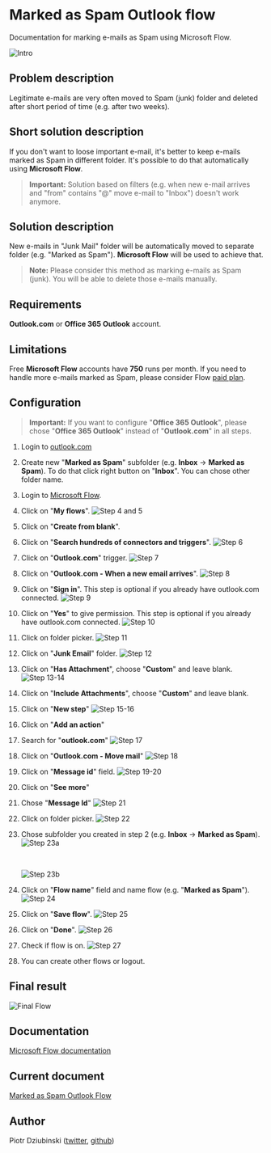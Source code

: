 # Marked as Spam Outlook flow

Documentation for marking e-mails as Spam using Microsoft Flow.

![Intro](images/intro.png)

## Problem description

Legitimate e-mails are very often moved to Spam (junk) folder and deleted after short period of time (e.g. after two weeks).

## Short solution description

If you don't want to loose important e-mail, it's better to keep e-mails marked as Spam in different folder. It's possible to do that automatically using **Microsoft Flow**.

> **Important:** Solution based on filters (e.g. when new e-mail arrives and "from" contains "@" move e-mail to "Inbox") doesn't work anymore.

## Solution description

New e-mails in "Junk Mail" folder will be automatically moved to separate folder (e.g. "Marked as Spam"). **Microsoft Flow** will be used to achieve that.

>  **Note:** Please consider this method as marking e-mails as Spam (junk). You will be able to delete those e-mails manually.

## Requirements

**Outlook.com** or **Office 365 Outlook** account.

## Limitations

Free **Microsoft Flow** accounts have **750** runs per month. If you need to handle more e-mails marked as Spam, please consider Flow [paid plan](https://flow.microsoft.com/en-us/pricing/).

## Configuration

> **Important:** If you want to configure "**Office 365 Outlook**", please chose "**Office 365 Outlook**" instead of "**Outlook.com**" in all steps.
>

1. Login to [outlook.com](https://outlook.com)
2. Create new "**Marked as Spam**" subfolder (e.g. **Inbox** -> **Marked as Spam**). To do that click right button on "**Inbox**". You can chose other folder name.
3. Login to [Microsoft Flow](https://flow.microsoft.com).
4. Click on "**My flows**".
   ![Step 4 and 5](images/4-5.png)
5. Click on "**Create from blank**".
6. Click on "**Search hundreds of connectors and triggers**".
   ![Step 6](images/6.png)
7. Click on "**Outlook.com**" trigger.
   ![Step 7](images/7.png)
8. Click on "**Outlook.com - When a new email arrives**".
   ![Step 8](images/8.png)
9. Click on "**Sign in**". This step is optional if you already have outlook.com connected.
   ![Step 9](images/9.png)
10. Click on "**Yes**" to give permission. This step is optional if you already have outlook.com connected.
  ![Step 10](images/10.png)
11. Click on folder picker.
    ![Step 11](images/11.png)
12. Click on "**Junk Email**" folder.
    ![Step 12](images/12.png)
13. Click on "**Has Attachment**", choose "**Custom**" and leave blank.
    ![Step 13-14](images/13-14.png)
14. Click on "**Include Attachments**", choose "**Custom**" and leave blank.
15. Click on "**New step**"
    ![Step 15-16](images/15-16.png)
16. Click on "**Add an action**"
17. Search for "**outlook.com**"
    ![Step 17](images/17.png)
18. Click on "**Outlook.com - Move mail**"
    ![Step 18](images/18.png)
19. Click on "**Message id**" field.
    ![Step 19-20](images/19-20.png)
20. Click on "**See more**"
21. Chose "**Message Id**"
    ![Step 21](images/21.png)
22. Click on folder picker.
    ![Step 22](images/22.png)
23. Chose subfolder you created in step 2 (e.g. **Inbox** -> **Marked as Spam**).
    ![Step 23a](images/23a.png)

    ​

    ![Step 23b](images/23b.png)
24. Click on "**Flow name**" field and name flow (e.g. "**Marked as Spam**").
    ![Step 24](images/24.png)
25. Click on "**Save flow**".
    ![Step 25](images/25.png)
26. Click on "**Done**".
    ![Step 26](images/26.png)
27. Check if flow is on.
    ![Step 27](images/27.png)
28. You can create other flows or logout.

## Final result

![Final Flow](images/final.flow.png)

## Documentation

[Microsoft Flow documentation](https://flow.microsoft.com/en-us/documentation/getting-started/)

## Current document

[Marked as Spam Outlook Flow](https://github.com/pidziubinski/Marked-as-Spam-Outlook-Flow)

## Author

Piotr Dziubinski ([twitter](https://twitter.com/pidziubinski), [github](https://github.com/pidziubinski))
